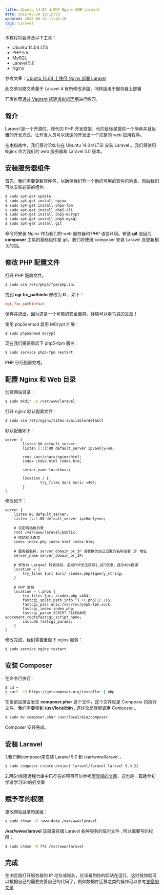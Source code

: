 ```yaml
---
title: Ubuntu 14.04 上使用 Nginx 部署 Laravel
date: 2015-08-24 10:15:03
updated: 2015-08-24 11:44:18
tags: Laravel
---
```


本教程将会涉及以下工具：

* Ubuntu 14.04 LTS
* PHP 5.5
* MySQL
* Laravel 5.0
* Nginx 

<!-- more -->

参考文章：[Ubuntu 14.04 上使用 Nginx 部署 Laravel](https://github.com/huanghua581/laravel-getting-started/wiki/Ubuntu-14.04-%E4%B8%8A%E4%BD%BF%E7%94%A8-Nginx-%E9%83%A8%E7%BD%B2-Laravel)

此文章对原文章基于 Laravel 4 有所修改添加，同样适用于服务器上部署

开发推荐[通过 Vagrant 搭建虚拟机环境](http://www.golaravel.com/laravel/docs/5.0/homestead/)进行练习。

## 简介

Laravel 是一个开源的、现代的 PHP 开发框架，他的目标是提供一个简单并且优雅的开发方式，让开发人员可以快速的开发出一个完整的 web 应用程序。

在本指南中，我们将讨论如何在 Ubuntu 14.04(LTS) 安装 Laravel 。我们将使用 Nginx 作为我们的 web 服务器和 Laravel 5.0 版本。

## 安装服务器组件

首先，我们需要更新软件包，以确保我们有一个新的可用的软件包列表。然后我们可以安装必要的组件:

``` bash
$ sudo apt-get update
$ sudo apt-get install nginx
$ sudo apt-get install php5-fpm
$ sudo apt-get install php5-cli
$ sudo apt-get install php5-mcrypt
$ sudo apt-get install php5-mysql
$ sudo apt-get install git
```

命令将安装 Nginx 作为我们的 web 服务器和 PHP 语言环境。安装 **git** 是因为 **composer** 工具的基础组件是 git，我们将使用 composer 安装 Laravel 及更新相关的包。

## 修改 PHP 配置文件

打开 PHP 配置文件。

``` bash
$ sudo vim /etc/php5/fpm/php.ini
```

找到 **cgi.fix_pathinfo** 修改为 **0** ，如下：

``` ini
cgi.fix_pathinfo=0
```

保存并退出，因为这是一个可能的安全漏洞，详情可以看[鸟哥的文章](http://www.laruence.com/2010/05/20/1495.html)！

使用 php5enmod 启用 MCrypt 扩展：

``` bash
$ sudo php5enmod mcrypt
```

现在我们需要重启下 php5-fpm 服务：

``` bash
$ sudo service php5-fpm restart
```

PHP 已经配置完成。

## 配置 Nginx 和 Web 目录

创建网站目录 ：

``` bash
$ sudo mkdir -p /var/www/laravel
```

打开 nginx 默认配置文件：

``` bash
$ sudo vim /etc/nginx/sites-available/default
```

默认配置如下：

``` nginx
server {
        listen 80 default_server;
        listen [::]:80 default_server ipv6only=on;
    
        root /usr/share/nginx/html;
        index index.html index.htm;
    
        server_name localhost;
    
        location / {
                try_files $uri $uri/ =404;
        }
}
```

修改如下：

``` nginx
server {
    listen 80 default_server;
    listen [::]:80 default_server ipv6only=on;
    
	# 设定网站根目录
    root /var/www/laravel/public;
    # 网站默认首页
    index index.php index.html index.htm;
    
	# 服务器名称，server_domain_or_IP 请替换为自己设置的名称或者 IP 地址
    server_name server_domain_or_IP;
    
	# 修改为 Laravel 转发规则，否则PHP无法获取$_GET信息，提示404错误
    location / {
        try_files $uri $uri/ /index.php?$query_string;        
    }
    
	# PHP 支持
    location ~ \.php$ {
        try_files $uri /index.php =404;
        fastcgi_split_path_info ^(.+\.php)(/.+)$;
        fastcgi_pass unix:/var/run/php5-fpm.sock;
        fastcgi_index index.php;
        fastcgi_param SCRIPT_FILENAME $document_root$fastcgi_script_name;
        include fastcgi_params;
    }
}
```

修改完成，我们需要重启下 nginx 服务：

``` bash
$ sudo service nginx restart
```

## 安装 Composer

在命令行执行：

``` bash
$ cd ~
$ curl -sS https://getcomposer.org/installer | php
```

在当前目录会发现 **composer.phar** 这个文件，这个文件就是 Compoesr 的执行文件，我们需要移到 **/usr/local/bin** , 这样全局就能调用 Composer 。

``` bash
$ sudo mv composer.phar /usr/local/bin/composer
```

Composer 安装完成。

## 安装 Laravel 

1.我们用composer来安装 Laravel 5.0 到 /var/www/laravel 。

``` bash
$ sudo composer create-project laravel/laravel laravel 5.0.22
```

2.用Git克隆远程仓库中已存在的项目可以参考[廖雪峰的文章](http://www.liaoxuefeng.com/wiki/0013739516305929606dd18361248578c67b8067c8c017b000)，这也是一篇适合初学者学习Git的好文章

## 赋予写的权限

更改网站目录所属组：

``` bash
$ sudo chown -R :www-data /var/www/laravel
```

**/var/www/laravel** 该目录存储 Laravel 各种服务的临时文件 , 所以需要写的权限：

``` bash
$ sudo chmod -R 775 /var/www/laravel
```

## 完成

在浏览器打开服务器的 IP 地址或域名，应该看到你的网站在运行。这时候你就可以根据自己的需要完善自己的代码了，例如数据库迁移之类的操作可以参考[岁寒的文章](http://lvwenhan.com/laravel/432.html)